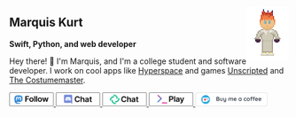<a href="https://marquiskurt.net/files/converse.bsem.txt"><img src="rhema.gif" align=right /></a>

## Marquis Kurt

**Swift, Python, and web developer**

Hey there! :wave: I'm Marquis, and I'm a college student and software developer. I work on cool apps like [Hyperspace][hyper] and games [Unscripted][uvn] and [The Costumemaster][costume].

<a href="https://mastodon.social/@alicerunsonfedora">
    <img src="https://raw.githubusercontent.com/alicerunsonfedora/alicerunsonfedora/master/buttons/masto.svg" width="80px" alt="Follow on Mastodon"/>
</a>
<a href="https://chatwith.marquiskurt.net">
    <img src="https://raw.githubusercontent.com/alicerunsonfedora/alicerunsonfedora/master/buttons/discord.svg" width="80px" alt="Chat on Discord"/>
</a>
<a href="https://matrix.to/#/@ubunturox104:matrix.org">
    <img src="https://raw.githubusercontent.com/alicerunsonfedora/alicerunsonfedora/master/buttons/matrix.svg" width="80px" alt="Chat on Matrix"/>
</a>
<a href="https://unscripted.marquiskurt.net">
    <img src="https://raw.githubusercontent.com/alicerunsonfedora/alicerunsonfedora/master/buttons/uvn.svg" width="80px" alt="Play Unscripted"/>
</a>
<a href="https://ko-fi.com/marquiskurt">
    <img src="https://raw.githubusercontent.com/alicerunsonfedora/alicerunsonfedora/master/buttons/kofi.png" height="25px" alt="Buy me a coffee"/>
</a>

<!-- Links -->
[hyper]: https://hyperspace.marquiskurt.net
[uvn]: https://unscripted.marquiskurt.net
[costume]: https://costumemaster.marquiskurt.net
